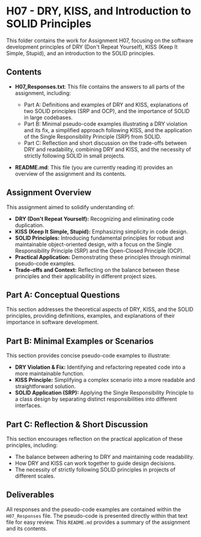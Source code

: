 # H07 - DRY, KISS, and Introduction to SOLID Principles

This folder contains the work for Assignment H07, focusing on the software development principles of DRY (Don't Repeat Yourself), KISS (Keep It Simple, Stupid), and an introduction to the SOLID principles.

## Contents

* **H07\_Responses.txt**: This file contains the answers to all parts of the assignment, including:
    * Part A: Definitions and examples of DRY and KISS, explanations of two SOLID principles (SRP and OCP), and the importance of SOLID in large codebases.
    * Part B: Minimal pseudo-code examples illustrating a DRY violation and its fix, a simplified approach following KISS, and the application of the Single Responsibility Principle (SRP) from SOLID.
    * Part C: Reflection and short discussion on the trade-offs between DRY and readability, combining DRY and KISS, and the necessity of strictly following SOLID in small projects.

* **README.md**: This file (you are currently reading it) provides an overview of the assignment and its contents.

## Assignment Overview

This assignment aimed to solidify understanding of:

* **DRY (Don't Repeat Yourself):** Recognizing and eliminating code duplication.
* **KISS (Keep It Simple, Stupid):** Emphasizing simplicity in code design.
* **SOLID Principles:** Introducing fundamental principles for robust and maintainable object-oriented design, with a focus on the Single Responsibility Principle (SRP) and the Open-Closed Principle (OCP).
* **Practical Application:** Demonstrating these principles through minimal pseudo-code examples.
* **Trade-offs and Context:** Reflecting on the balance between these principles and their applicability in different project sizes.

## Part A: Conceptual Questions

This section addresses the theoretical aspects of DRY, KISS, and the SOLID principles, providing definitions, examples, and explanations of their importance in software development.

## Part B: Minimal Examples or Scenarios

This section provides concise pseudo-code examples to illustrate:

* **DRY Violation & Fix:** Identifying and refactoring repeated code into a more maintainable function.
* **KISS Principle:** Simplifying a complex scenario into a more readable and straightforward solution.
* **SOLID Application (SRP):** Applying the Single Responsibility Principle to a class design by separating distinct responsibilities into different interfaces.

## Part C: Reflection & Short Discussion

This section encourages reflection on the practical application of these principles, including:

* The balance between adhering to DRY and maintaining code readability.
* How DRY and KISS can work together to guide design decisions.
* The necessity of strictly following SOLID principles in projects of different scales.

## Deliverables

All responses and the pseudo-code examples are contained within the `H07_Responses` file. The pseudo-code is presented directly within that text file for easy review. This `README.md` provides a summary of the assignment and its contents.
